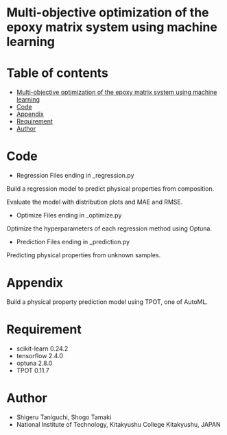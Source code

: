 # Multi-objective optimization of the epoxy matrix system using machine learning

# Table of contents
* [Multi-objective optimization of the epoxy matrix system using machine learning](https://github.com/ad2122st/Multi-objective-optimization-of-the-epoxy-matrix-system-using-machine-learning/blob/main/README.md#multi-objective-optimization-of-the-epoxy-matrix-system-using-machine-learning)
* [Code](https://github.com/ad2122st/Multi-objective-optimization-of-the-epoxy-matrix-system-using-machine-learning/blob/main/README.md#code)
* [Appendix](https://github.com/ad2122st/Multi-objective-optimization-of-the-epoxy-matrix-system-using-machine-learning/blob/main/README.md#appendix)
* [Requirement](https://github.com/ad2122st/Multi-objective-optimization-of-the-epoxy-matrix-system-using-machine-learning/blob/main/README.md#requirement)
* [Author](https://github.com/ad2122st/Multi-objective-optimization-of-the-epoxy-matrix-system-using-machine-learning/blob/main/README.md#author)

# Code

* Regression
Files ending in _regression.py

Build a regression model to predict physical properties from composition.

Evaluate the model with distribution plots and MAE and RMSE.

* Optimize
Files ending in _optimize.py

Optimize the hyperparameters of each regression method using Optuna.

* Prediction
Files ending in _prediction.py

Predicting physical properties from unknown samples.

# Appendix
Build a physical property prediction model using TPOT, one of AutoML.

# Requirement
* scikit-learn 0.24.2
* tensorflow 2.4.0
* optuna 2.8.0
* TPOT 0.11.7

# Author
* Shigeru Taniguchi, Shogo Tamaki
* National Institute of Technology, Kitakyushu College Kitakyushu, JAPAN
